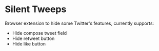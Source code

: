 # Silent Tweeps

Browser extension to hide some Twitter's features, currently supports:

- Hide compose tweet field
- Hide retweet button
- Hide like button
